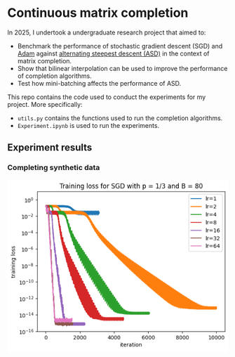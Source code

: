 # Continuous matrix completion

In 2025, I undertook a undergraduate research project that aimed to:

- Benchmark the performance of stochastic gradient descent (SGD) and [Adam](https://arxiv.org/abs/1412.6980) against [alternating steepest descent (ASD)](https://www.sciencedirect.com/science/article/pii/S1063520315001062?via%3Dihub) in the context of matrix completion.
- Show that bilinear interpolation can be used to improve the performance of completion algorithms.
- Test how mini-batching affects the performance of ASD.

This repo contains the code used to conduct the experiments for my project. More specifically:

- `utils.py` contains the functions used to run the completion algorithms.
- `Experiment.ipynb` is used to run the experiments.

## Experiment results

### Completing synthetic data

![](./img/11_syn_sgd_train.png)
